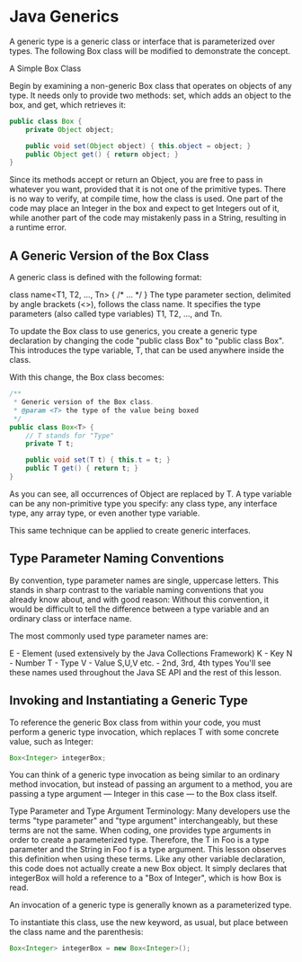 # Java Generics

A generic type is a generic class or interface that is parameterized over types. The following Box class will be modified to demonstrate the concept.

A Simple Box Class

Begin by examining a non-generic Box class that operates on objects of any type. It needs only to provide two methods: set, which adds an object to the box, and get, which retrieves it:

``` java
public class Box {
    private Object object;

    public void set(Object object) { this.object = object; }
    public Object get() { return object; }
}
```

Since its methods accept or return an Object, you are free to pass in whatever you want, provided that it is not one of the primitive types.
There is no way to verify, at compile time, how the class is used.
One part of the code may place an Integer in the box and expect to get Integers out of it, while another part of the code may mistakenly pass in a String, resulting in a runtime error.


## A Generic Version of the Box Class

A generic class is defined with the following format:

class name<T1, T2, ..., Tn> { /* ... */ }
The type parameter section, delimited by angle brackets (<>), follows the class name. It specifies the type parameters (also called type variables) T1, T2, ..., and Tn.

To update the Box class to use generics, you create a generic type declaration by changing the code "public class Box" to "public class Box<T>". This introduces the type variable, T, that can be used anywhere inside the class.

With this change, the Box class becomes:

``` java
/**
 * Generic version of the Box class.
 * @param <T> the type of the value being boxed
 */
public class Box<T> {
    // T stands for "Type"
    private T t;

    public void set(T t) { this.t = t; }
    public T get() { return t; }
}
```

As you can see, all occurrences of Object are replaced by T. A type variable can be any non-primitive type you specify: any class type, any interface type, any array type, or even another type variable.

This same technique can be applied to create generic interfaces.

## Type Parameter Naming Conventions

By convention, type parameter names are single, uppercase letters. This stands in sharp contrast to the variable naming conventions that you already know about, and with good reason: Without this convention, it would be difficult to tell the difference between a type variable and an ordinary class or interface name.

The most commonly used type parameter names are:

E - Element (used extensively by the Java Collections Framework)
K - Key
N - Number
T - Type
V - Value
S,U,V etc. - 2nd, 3rd, 4th types
You'll see these names used throughout the Java SE API and the rest of this lesson.

## Invoking and Instantiating a Generic Type

To reference the generic Box class from within your code, you must perform a generic type invocation, which replaces T with some concrete value, such as Integer:

``` java
Box<Integer> integerBox;
```

You can think of a generic type invocation as being similar to an ordinary method invocation, but instead of passing an argument to a method, you are passing a type argument — Integer in this case — to the Box class itself.

Type Parameter and Type Argument Terminology: Many developers use the terms "type parameter" and "type argument" interchangeably, but these terms are not the same. When coding, one provides type arguments in order to create a parameterized type. Therefore, the T in Foo<T> is a type parameter and the String in Foo<String> f is a type argument. This lesson observes this definition when using these terms.
Like any other variable declaration, this code does not actually create a new Box object. It simply declares that integerBox will hold a reference to a "Box of Integer", which is how Box<Integer> is read.

An invocation of a generic type is generally known as a parameterized type.

To instantiate this class, use the new keyword, as usual, but place <Integer> between the class name and the parenthesis:

``` java
Box<Integer> integerBox = new Box<Integer>();
```

